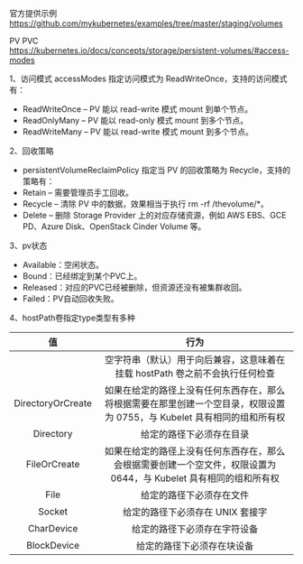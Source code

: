 官方提供示例  
https://github.com/mykubernetes/examples/tree/master/staging/volumes  

PV PVC  
https://kubernetes.io/docs/concepts/storage/persistent-volumes/#access-modes  


1、访问模式
accessModes 指定访问模式为 ReadWriteOnce，支持的访问模式有：
- ReadWriteOnce – PV 能以 read-write 模式 mount 到单个节点。
- ReadOnlyMany – PV 能以 read-only 模式 mount 到多个节点。
- ReadWriteMany – PV 能以 read-write 模式 mount 到多个节点。

2、回收策略
- persistentVolumeReclaimPolicy 指定当 PV 的回收策略为 Recycle，支持的策略有：
- Retain – 需要管理员手工回收。
- Recycle – 清除 PV 中的数据，效果相当于执行 rm -rf /thevolume/*。
- Delete – 删除 Storage Provider 上的对应存储资源，例如 AWS EBS、GCE PD、Azure Disk、OpenStack Cinder Volume 等。

3、pv状态
- Available：空闲状态。
- Bound：已经绑定到某个PVC上。
- Released：对应的PVC已经被删除，但资源还没有被集群收回。
- Failed：PV自动回收失败。


4、hostPath卷指定type类型有多种  

| 值  | 行为 |
| :------: | :--------: |
|   | 空字符串（默认）用于向后兼容，这意味着在挂载 hostPath 卷之前不会执行任何检查 |
| DirectoryOrCreate | 如果在给定的路径上没有任何东西存在，那么将根据需要在那里创建一个空目录，权限设置为 0755，与 Kubelet 具有相同的组和所有权 |
| Directory | 给定的路径下必须存在目录 |
| FileOrCreate | 如果在给定的路径上没有任何东西存在，那么会根据需要创建一个空文件，权限设置为 0644，与 Kubelet 具有相同的组和所有权 |
| File | 给定的路径下必须存在文件 |
| Socket | 给定的路径下必须存在 UNIX 套接字 |
| CharDevice | 给定的路径下必须存在字符设备 |
| BlockDevice | 给定的路径下必须存在块设备 |
